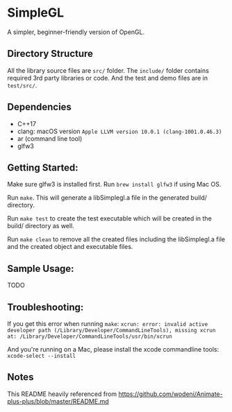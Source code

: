 # SimpleGL

A simpler, beginner-friendly version of OpenGL.

## Directory Structure

All the library source files are `src/` folder. 
The `include/` folder contains required 3rd party libraries or code.
And the test and demo files are in `test/src/`.

## Dependencies

- C++17
- clang: macOS version `Apple LLVM version 10.0.1 (clang-1001.0.46.3)`
- ar (command line tool)
- glfw3

## Getting Started:

Make sure glfw3 is installed first. Run `brew install glfw3` if using Mac OS.

Run `make`. This will generate a libSimplegl.a file in the generated build/ directory.

Run `make test` to create the test executable which will be created in the build/ directory as well.

Run `make clean` to remove all the created files including the libSimplegl.a file and the created
object and executable files.

## Sample Usage:

TODO

## Troubleshooting:

If you get this error when running `make`: `xcrun: error: invalid active developer path (/Library/Developer/CommandLineTools), missing xcrun at: /Library/Developer/CommandLineTools/usr/bin/xcrun`

And you're running on a Mac, please install the xcode commandline tools: `xcode-select --install`

## Notes

This README heavily referenced from https://github.com/wodeni/Animate-plus-plus/blob/master/README.md
